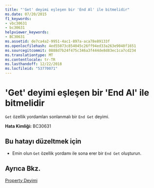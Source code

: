 ```yaml
---
title: "'Get' deyimi eşleşen bir 'End Al' ile bitmelidir"
ms.date: 07/20/2015
f1_keywords:
- vbc30631
- bc30631
helpviewer_keywords:
- BC30631
ms.assetid: de7ca4a2-9951-4ac1-897a-aca78e89133f
ms.openlocfilehash: 4ed55073c854045c26ff94ed33a263e9048f1651
ms.sourcegitcommit: 0888d7b24f475c346a3f444de8d83ec1ca7cd234
ms.translationtype: MT
ms.contentlocale: tr-TR
ms.lasthandoff: 12/22/2018
ms.locfileid: "53770071"
---
```

# <a name="get-statement-must-end-with-a-matching-end-get"></a>'Get' deyimi eşleşen bir 'End Al' ile bitmelidir
`Get` özellik yordamları sonlanmalı bir `End Get` deyimi.  
  
 **Hata Kimliği:** BC30631  
  
## <a name="to-correct-this-error"></a>Bu hatayı düzeltmek için  
  
-   Emin olun `Get` özellik yordamı ile sona erer bir `End Get` oluşturun.  
  
## <a name="see-also"></a>Ayrıca Bkz.  
 [Property Deyimi](../../visual-basic/language-reference/statements/property-statement.md)  

